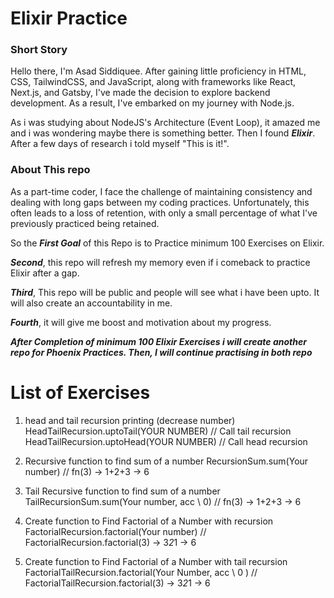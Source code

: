 # Elixir Practice 

### Short Story
Hello there, I'm Asad Siddiquee. After gaining little proficiency in HTML, CSS, TailwindCSS, and JavaScript, along with frameworks like React, Next.js, and Gatsby, I've made the decision to explore backend development. As a result, I've embarked on my journey with Node.js. 

As i was studying about NodeJS's Architecture (Event Loop), it amazed me and i was wondering maybe there is something better. Then I found ***Elixir***. After a few days of research i told myself "This is it!".

### About This repo

As a part-time coder, I face the challenge of maintaining consistency and dealing with long gaps between my coding practices. Unfortunately, this often leads to a loss of retention, with only a small percentage of what I've previously practiced being retained.

So the ***First Goal*** of this Repo is to Practice minimum 100 Exercises on Elixir. 

***Second***, this repo will refresh my memory even if i comeback to practice Elixir after a gap.

***Third***, This repo will be public and people will see what i have been upto. It will also create an accountability in me.

***Fourth***, it will give me boost and motivation about my progress.
 

***After Completion of minimum 100 Elixir Exercises i will create another repo for Phoenix Practices. Then, I will continue practising in both repo***

# List of Exercises

1. head and tail recursion printing (decrease number)
            HeadTailRecursion.uptoTail(YOUR NUMBER)  // Call tail recursion
            HeadTailRecursion.uptoHead(YOUR NUMBER)  // Call head recursion

2. Recursive function to find sum of a number
RecursionSum.sum(Your number) // fn(3) -> 1+2+3 -> 6

3. Tail Recursive function to find sum of a number
TailRecursionSum.sum(Your number, acc \\ 0) // fn(3) -> 1+2+3 -> 6

4. Create function to Find Factorial of a Number with recursion
FactorialRecursion.factorial(Your number) // FactorialRecursion.factorial(3) ->  3*2*1 -> 6 

5. Create function to Find Factorial of a Number with tail recursion
 FactorialTailRecursion.factorial(Your Number, acc \\ 0 ) //  FactorialTailRecursion.factorial(3) -> 3*2*1 -> 6
